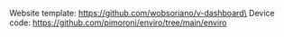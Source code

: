 Website template: https://github.com/wobsoriano/v-dashboard\
Device code: https://github.com/pimoroni/enviro/tree/main/enviro
